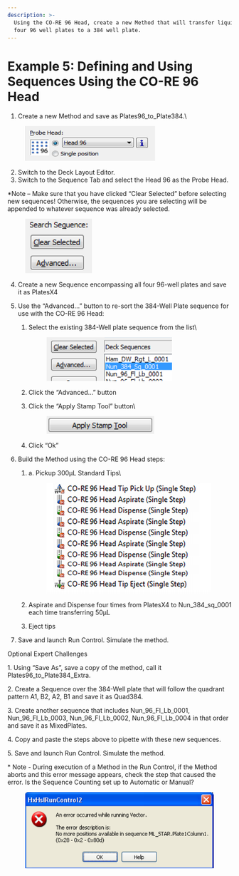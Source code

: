 ```yaml
---
description: >-
  Using the CO-RE 96 Head, create a new Method that will transfer liquid from
  four 96 well plates to a 384 well plate.
---
```


# Example 5: Defining and Using Sequences Using the CO-RE 96 Head

1. Create a new Method and save as Plates96\_to\_Plate384.\


<figure><img src="../.gitbook/assets/image (212).png" alt=""><figcaption></figcaption></figure>

2. Switch to the Deck Layout Editor. &#x20;
3. Switch to the Sequence Tab and select the Head 96 as the Probe Head.

\*Note – Make sure that you have clicked “Clear Selected” before selecting new sequences! Otherwise, the sequences you are selecting will be appended to whatever sequence was already selected.

<figure><img src="../.gitbook/assets/image (213).png" alt=""><figcaption></figcaption></figure>

4. Create a new Sequence encompassing all four 96-well plates and save it as PlatesX4
5. Use the “Advanced…” button to re-sort the 384-Well Plate sequence for use with the CO-RE 96 Head:
   1.  Select the existing 384-Well plate sequence from the list\


       <figure><img src="../.gitbook/assets/image (214).png" alt=""><figcaption></figcaption></figure>
   2. &#x20;Click the “Advanced…” button   &#x20;
   3.  Click the “Apply Stamp Tool” button\


       <figure><img src="../.gitbook/assets/image (215).png" alt=""><figcaption></figcaption></figure>
   4. Click “Ok”
6. Build the Method using the CO-RE 96 Head steps:
   1.  a. Pickup 300µL Standard Tips\


       <figure><img src="../.gitbook/assets/image (216).png" alt=""><figcaption></figcaption></figure>
   2. Aspirate and Dispense four times from PlatesX4 to Nun\_384\_sq\_0001 each time transferring 50µL   &#x20;
   3.  Eject tips


7. Save and launch Run Control. Simulate the method.



Optional Expert Challenges

1\.    Using “Save As”, save a copy of the method, call it Plates96\_to\_Plate384\_Extra.

2\.    Create a Sequence over the 384-Well plate that will follow the quadrant pattern A1, B2, A2, B1 and save it as Quad384.

3\.    Create another sequence that includes Nun\_96\_Fl\_Lb\_0001, Nun\_96\_Fl\_Lb\_0003, Nun\_96\_Fl\_Lb\_0002, Nun\_96\_Fl\_Lb\_0004 in that order and save it as MixedPlates.

4\.    Copy and paste the steps above to pipette with these new sequences.

5\.    Save and launch Run Control.  Simulate the method.

\* Note - During execution of a Method in the Run Control, if the Method aborts and this error message appears, check the step that caused the error.  Is the Sequence Counting set up to Automatic or Manual?

&#x20;

<figure><img src="../.gitbook/assets/image (275).png" alt=""><figcaption></figcaption></figure>
